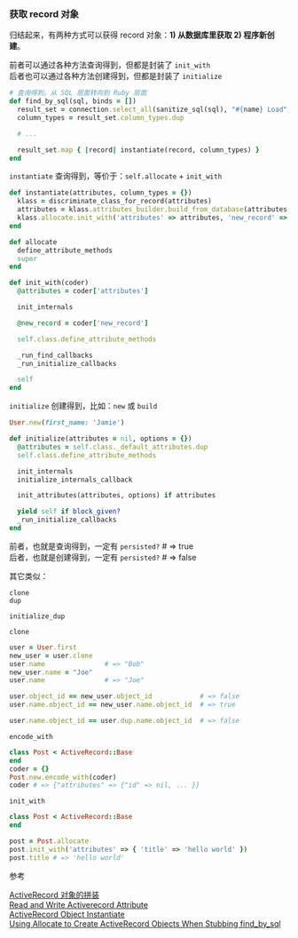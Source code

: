 ### 获取 record 对象

归结起来，有两种方式可以获得 record 对象：**1) 从数据库里获取 2) 程序新创建**。

前者可以通过各种方法查询得到，但都是封装了 `init_with`
<br>
后者也可以通过各种方法创建得到，但都是封装了 `initialize`

```ruby
# 查询得到。从 SQL 层面转向到 Ruby 层面
def find_by_sql(sql, binds = [])
  result_set = connection.select_all(sanitize_sql(sql), "#{name} Load", binds)
  column_types = result_set.column_types.dup

  # ...

  result_set.map { |record| instantiate(record, column_types) }
end
```

`instantiate` 查询得到，等价于：`self.allocate` + `init_with`

```ruby
def instantiate(attributes, column_types = {})
  klass = discriminate_class_for_record(attributes)
  attributes = klass.attributes_builder.build_from_database(attributes, column_types)
  klass.allocate.init_with('attributes' => attributes, 'new_record' => false)
end

def allocate
  define_attribute_methods
  super
end

def init_with(coder)
  @attributes = coder['attributes']

  init_internals

  @new_record = coder['new_record']

  self.class.define_attribute_methods

  _run_find_callbacks
  _run_initialize_callbacks

  self
end
```

`initialize` 创建得到，比如：`new` 或 `build`

```ruby
User.new(first_name: 'Jamie')
```

```ruby
def initialize(attributes = nil, options = {})
  @attributes = self.class._default_attributes.dup
  self.class.define_attribute_methods

  init_internals
  initialize_internals_callback

  init_attributes(attributes, options) if attributes

  yield self if block_given?
  _run_initialize_callbacks
end
```

前者，也就是查询得到，一定有 `persisted?` # => true
<br>
后者，也就是创建得到，一定有 `persisted?` # => false

其它类似：

```
clone
dup

initialize_dup
```

`clone`

```ruby
user = User.first
new_user = user.clone
user.name               # => "Bob"
new_user.name = "Joe"
user.name               # => "Joe"

user.object_id == new_user.object_id            # => false
user.name.object_id == new_user.name.object_id  # => true

user.name.object_id == user.dup.name.object_id  # => false
```

`encode_with`

```ruby
class Post < ActiveRecord::Base
end
coder = {}
Post.new.encode_with(coder)
coder # => {"attributes" => {"id" => nil, ... }}
```

`init_with`

```ruby
class Post < ActiveRecord::Base
end

post = Post.allocate
post.init_with('attributes' => { 'title' => 'hello world' })
post.title # => 'hello world'
```

参考

[ActiveRecord 对象的拼装](http://thekaiway.com/2013/07/26/assemble-ar-object/)
<br>
[Read and Write Activerecord Attribute](http://thekaiway.com/2013/09/08/read-write-activerecord-attribute/)
<br>
[ActiveRecord Object Instantiate](https://ruby-china.org/topics/23523)
<br>
[Using Allocate to Create ActiveRecord Objects When Stubbing find_by_sql](http://neovintage.blogspot.jp/2010/10/using-allocate-to-create-activerecord.html)
